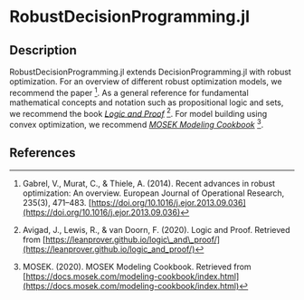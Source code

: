 # RobustDecisionProgramming.jl
## Description
RobustDecisionProgramming.jl extends DecisionProgramming.jl with robust optimization. For an overview of different robust optimization models, we recommend the paper [^1]. As a general reference for fundamental mathematical concepts and notation such as propositional logic and sets, we recommend the book [*Logic and Proof*](https://leanprover.github.io/logic_and_proof/) [^2]. For model building using convex optimization, we recommend [*MOSEK Modeling Cookbook*](https://docs.mosek.com/modeling-cookbook/index.html) [^3].


## References
[^1]: Gabrel, V., Murat, C., & Thiele, A. (2014). Recent advances in robust optimization: An overview. European Journal of Operational Research, 235(3), 471–483. [https://doi.org/10.1016/j.ejor.2013.09.036](https://doi.org/10.1016/j.ejor.2013.09.036)

[^2]: Avigad, J., Lewis, R., & van Doorn, F. (2020). Logic and Proof. Retrieved from [https://leanprover.github.io/logic\_and\_proof/](https://leanprover.github.io/logic_and_proof/)

[^3]: MOSEK. (2020). MOSEK Modeling Cookbook. Retrieved from [https://docs.mosek.com/modeling-cookbook/index.html](https://docs.mosek.com/modeling-cookbook/index.html)
